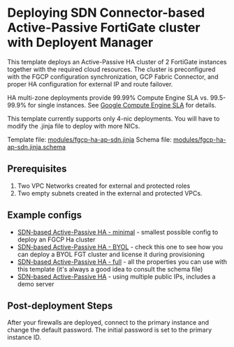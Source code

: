 # Deploying SDN Connector-based Active-Passive FortiGate cluster with Deployent Manager
This template deploys an Active-Passive HA cluster of 2 FortiGate instances together with the required cloud resources. The cluster is preconfigured with the FGCP configuration synchronization, GCP Fabric Connector, and proper HA configuration for external IP and route failover.

HA multi-zone deployments provide 99.99% Compute Engine SLA vs. 99.5-99.9% for single instances. See [Google Compute Engine SLA](https://cloud.google.com/compute/sla) for details.

This template currently supports only 4-nic deployments. You will have to modify the .jinja file to deploy with more NICs.

Template file: [modules/fgcp-ha-ap-sdn.jinja](../modules/deployment-manager/fgcp-ha-ap-sdn.jinja)
Schema file: [modules/fgcp-ha-ap-sdn.jinja.schema](../modules/deployment-manager/fgcp-ha-ap-sdn.jinja.schema)


## Prerequisites
1. Two VPC Networks created for external and protected roles
1. Two empty subnets created in the external and protected VPCs.

## Example configs

- [SDN-based Active-Passive HA - minimal](ha-ap-sdn-minimal.yaml) - smallest possible config to deploy an FGCP Ha cluster
- [SDN-based Active-Passive HA - BYOL](ha-ap-sdn-byol.yaml) - check this one to see how you can deploy a BYOL FGT cluster and license it during provisioning
- [SDN-based Active-Passive HA - full](ha-ap-sdn-full.yaml) - all the properties you can use with this template (it's always a good idea to consult the schema file)
- [SDN-based Active-Passive HA](ha-ap-sdn_multiip-with-server.yaml) - using multiple public IPs, includes a demo server

## Post-deployment Steps
After your firewalls are deployed, connect to the primary instance and change the default password. The initial password is set to the primary instance ID.
